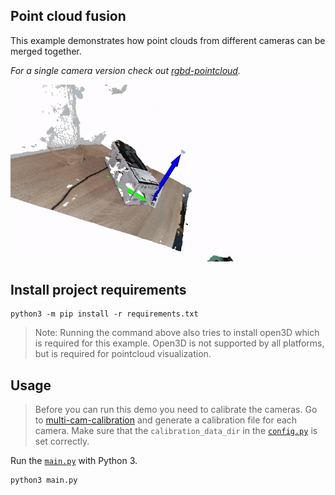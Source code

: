 ## Point cloud fusion
This example demonstrates how point clouds from different cameras can be merged together.

_For a single camera version check out [rgbd-pointcloud](https://github.com/luxonis/depthai-experiments/tree/master/gen2-pointcloud/rgbd-pointcloud)._

![demo](img/demo.gif)
## Install project requirements
```
python3 -m pip install -r requirements.txt
```
> Note: Running the command above also tries to install open3D which is required for this example. Open3D is not supported by all platforms, but is required for pointcloud visualization.

## Usage
> Before you can run this demo you need to calibrate the cameras. Go to [multi-cam-calibration](../multi-cam-calibration) and generate a calibration file for each camera. Make sure that the `calibration_data_dir` in the [`config.py`](config.py) is set correctly.

Run the [`main.py`](main.py) with Python 3.
```
python3 main.py
```


